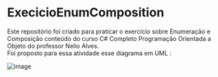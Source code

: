 # ExecicioEnumComposition
Este repositório foi criado para praticar o exercício sobre Enumeração e Composição conteúdo do curso C# Completo Programação Orientada a Objeto do professor Nelio Alves.  
Foi proposto para essa atividade esse diagrama em UML :


![image](https://user-images.githubusercontent.com/87345569/236318327-cabae92f-c13c-4d90-9b51-225c10bcb0d7.png)
